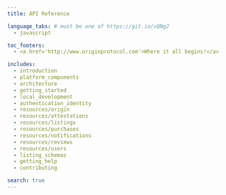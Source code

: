 ```yaml
---
title: API Reference

language_tabs: # must be one of https://git.io/vQNgJ
  - javascript

toc_footers:
  - <a href='http://www.originprotocol.com'>Where it all begins!</a>

includes:
  - introduction
  - platform_components
  - architecture
  - getting_started
  - local_development
  - authentication_identity
  - resources/origin
  - resources/attestations
  - resources/listings
  - resources/purchases
  - resources/notifications
  - resources/reviews
  - resources/users
  - listing_schemas
  - getting_help
  - contributing

search: true
---
```

